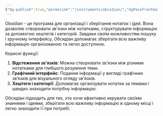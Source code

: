 ```yaml
---
{"dg-publish":true,"permalink":"/instrumenti/obsidian/","dgPassFrontmatter":true,"created":"2024-06-21T23:21:00.155+02:00","updated":"2024-06-21T23:21:00.156+02:00"}
---
```


Obsidian - це програма для організації і зберігання нотаток і ідей. Вона дозволяє створювати зв'язки між нотатками, структурувати інформацію за допомогою хештегів і категорій. Завдяки своїм можливостям пошуку і зручному інтерфейсу, Обсидіан допомагає зберігати всю важливу інформацію організованою та легко доступною.

Корисні функції:
1. **Відстеження зв'язків**: Можна створювати зв'язки між різними нотатками для глибшого розуміння теми.
2. **Графічний інтерфейс**: Подання інформації у вигляді графічних зв’язків для візуального огляду зв'язків.
3. **Хештеги і категорії**: Допомагає організувати нотатки за темами і швидко знаходити потрібну інформацію.

Обсидіан підходить для тих, хто хоче ефективно керувати своїми знаннями і ідеями, зберігати всю важливу інформацію в одному місці і легко знаходити її при потребі.
